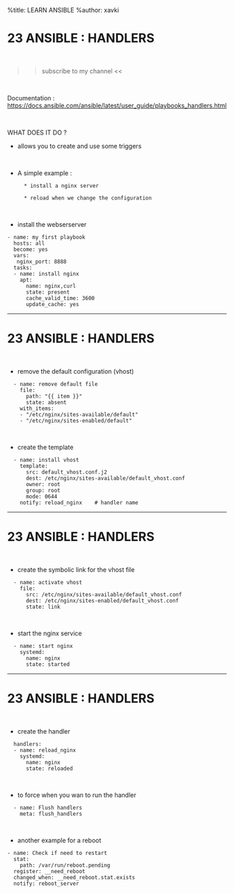 %title: LEARN ANSIBLE
%author: xavki


# 23 ANSIBLE : HANDLERS

<br>

>> subscribe to my channel <<

<br>

Documentation : https://docs.ansible.com/ansible/latest/user_guide/playbooks_handlers.html

<br>

WHAT DOES IT DO ?

* allows you to create and use some triggers

<br>

* A simple example :

		* install a nginx server

		* reload when we change the configuration

<br>

* install the webserserver

```
- name: my first playbook
  hosts: all
  become: yes
  vars:
   nginx_port: 8888
  tasks:
  - name: install nginx
    apt:
      name: nginx,curl
      state: present
      cache_valid_time: 3600
      update_cache: yes
```

----------------------------------------------------------------------------------------
 
# 23 ANSIBLE : HANDLERS


<br>

* remove the default configuration (vhost)

```
  - name: remove default file
    file:
      path: "{{ item }}"
      state: absent
    with_items:
    - "/etc/nginx/sites-available/default"
    - "/etc/nginx/sites-enabled/default"
```

<br>

* create the template

```
  - name: install vhost
    template:
      src: default_vhost.conf.j2
      dest: /etc/nginx/sites-available/default_vhost.conf
      owner: root
      group: root
      mode: 0644
    notify: reload_nginx    # handler name
```

----------------------------------------------------------------------------------------
 
# 23 ANSIBLE : HANDLERS

<br>

* create the symbolic link for the vhost file

```
  - name: activate vhost
    file:
      src: /etc/nginx/sites-available/default_vhost.conf
      dest: /etc/nginx/sites-enabled/default_vhost.conf
      state: link
```

<br>

* start the nginx service

```
  - name: start nginx
    systemd:
      name: nginx
      state: started
```

----------------------------------------------------------------------------------------
 
# 23 ANSIBLE : HANDLERS

<br>

* create the handler

```
  handlers:
  - name: reload_nginx
    systemd:
      name: nginx
      state: reloaded
```

<br>

* to force when you wan to run the handler

```
  - name: Flush handlers
    meta: flush_handlers
```

<br>

* another example for a reboot

```
- name: Check if need to restart
  stat:
    path: /var/run/reboot.pending
  register: __need_reboot
  changed_when: __need_reboot.stat.exists
  notify: reboot_server
```


